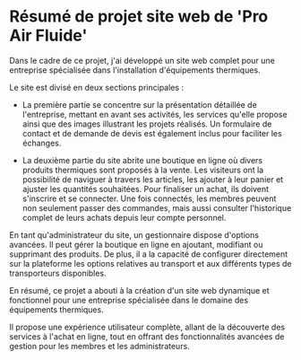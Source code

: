# Résumé de projet site web de 'Pro Air Fluide'

Dans le cadre de ce projet, j'ai développé un site web complet pour une entreprise spécialisée dans l'installation d'équipements thermiques.

Le site est divisé en deux sections principales :

- La première partie se concentre sur la présentation détaillée de l'entreprise, mettant en avant ses activités, les services qu'elle propose ainsi que des images illustrant les projets réalisés. Un formulaire de contact et de demande de devis est également inclus pour faciliter les échanges.

- La deuxième partie du site abrite une boutique en ligne où divers produits thermiques sont proposés à la vente. Les visiteurs ont la possibilité de naviguer à travers les articles, les ajouter à leur panier et ajuster les quantités souhaitées. Pour finaliser un achat, ils doivent s'inscrire et se connecter. Une fois connectés, les membres peuvent non seulement passer des commandes, mais aussi consulter l'historique complet de leurs achats depuis leur compte personnel.

En tant qu'administrateur du site, un gestionnaire dispose d'options avancées. Il peut gérer la boutique en ligne en ajoutant, modifiant ou supprimant des produits. De plus, il a la capacité de configurer directement sur la plateforme les options relatives au transport et aux différents types de transporteurs disponibles.

En résumé, ce projet a abouti à la création d'un site web dynamique et fonctionnel pour une entreprise spécialisée dans le domaine des équipements thermiques.

Il propose une expérience utilisateur complète, allant de la découverte des services à l'achat en ligne, tout en offrant des fonctionnalités avancées de gestion pour les membres et les administrateurs.
